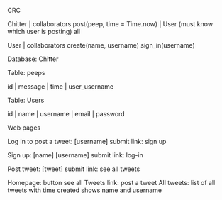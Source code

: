 CRC

Chitter | collaborators
post(peep, time = Time.now) | User (must know which user is posting)
all

User | collaborators
create(name, username)
sign_in(username)

Database: Chitter

Table: peeps

id | message | time | user_username

Table: Users

id | name | username | email | password

Web pages

Log in to post a tweet:
[username]
submit
link: sign up

Sign up:
[name] [username]
submit
link: log-in

Post tweet:
[tweet] submit
link: see all tweets

Homepage: button see all Tweets
link: post a tweet
All tweets:
list of all tweets with time created
shows name and username
